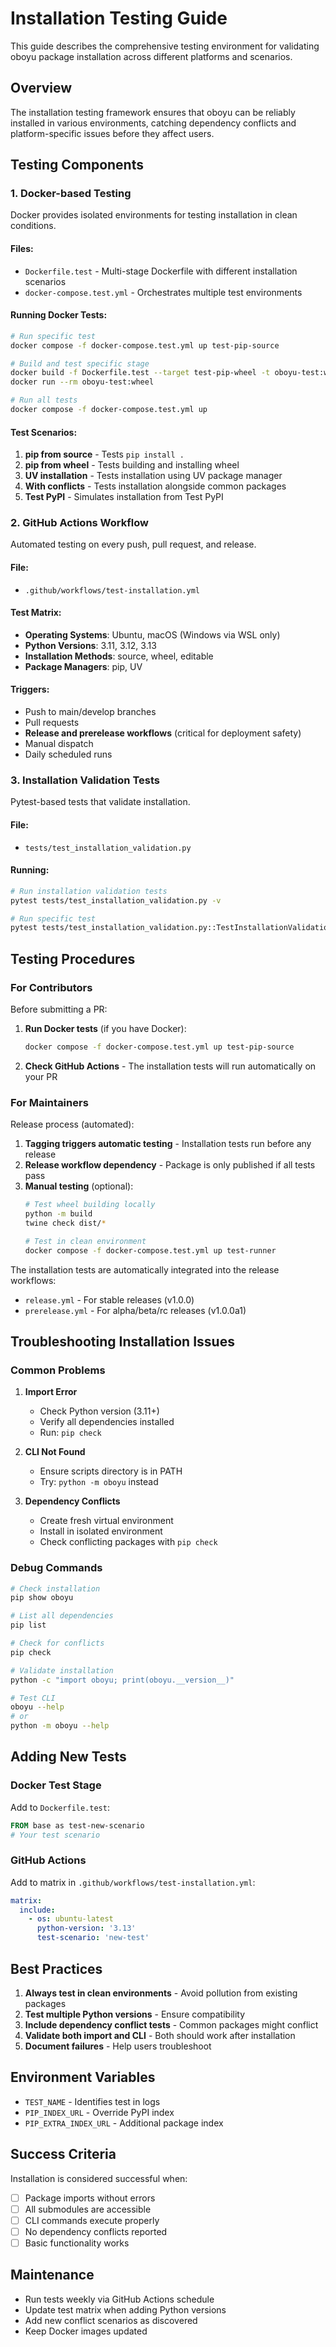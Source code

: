 # Installation Testing Guide

This guide describes the comprehensive testing environment for validating oboyu package installation across different platforms and scenarios.

## Overview

The installation testing framework ensures that oboyu can be reliably installed in various environments, catching dependency conflicts and platform-specific issues before they affect users.

## Testing Components

### 1. Docker-based Testing

Docker provides isolated environments for testing installation in clean conditions.

#### Files:
- `Dockerfile.test` - Multi-stage Dockerfile with different installation scenarios
- `docker-compose.test.yml` - Orchestrates multiple test environments

#### Running Docker Tests:
```bash
# Run specific test
docker compose -f docker-compose.test.yml up test-pip-source

# Build and test specific stage
docker build -f Dockerfile.test --target test-pip-wheel -t oboyu-test:wheel .
docker run --rm oboyu-test:wheel

# Run all tests
docker compose -f docker-compose.test.yml up
```

#### Test Scenarios:
1. **pip from source** - Tests `pip install .`
2. **pip from wheel** - Tests building and installing wheel
3. **UV installation** - Tests installation using UV package manager
4. **With conflicts** - Tests installation alongside common packages
5. **Test PyPI** - Simulates installation from Test PyPI

### 2. GitHub Actions Workflow

Automated testing on every push, pull request, and release.

#### File:
- `.github/workflows/test-installation.yml`

#### Test Matrix:
- **Operating Systems**: Ubuntu, macOS (Windows via WSL only)
- **Python Versions**: 3.11, 3.12, 3.13
- **Installation Methods**: source, wheel, editable
- **Package Managers**: pip, UV

#### Triggers:
- Push to main/develop branches
- Pull requests
- **Release and prerelease workflows** (critical for deployment safety)
- Manual dispatch
- Daily scheduled runs

### 3. Installation Validation Tests

Pytest-based tests that validate installation.

#### File:
- `tests/test_installation_validation.py`

#### Running:
```bash
# Run installation validation tests
pytest tests/test_installation_validation.py -v

# Run specific test
pytest tests/test_installation_validation.py::TestInstallationValidation::test_package_import
```

## Testing Procedures

### For Contributors

Before submitting a PR:

1. **Run Docker tests** (if you have Docker):
   ```bash
   docker compose -f docker-compose.test.yml up test-pip-source
   ```

2. **Check GitHub Actions** - The installation tests will run automatically on your PR

### For Maintainers

Release process (automated):

1. **Tagging triggers automatic testing** - Installation tests run before any release
2. **Release workflow dependency** - Package is only published if all tests pass
3. **Manual testing** (optional):
   ```bash
   # Test wheel building locally
   python -m build
   twine check dist/*
   
   # Test in clean environment
   docker compose -f docker-compose.test.yml up test-runner
   ```

The installation tests are automatically integrated into the release workflows:
- `release.yml` - For stable releases (v1.0.0)
- `prerelease.yml` - For alpha/beta/rc releases (v1.0.0a1)

## Troubleshooting Installation Issues

### Common Problems

1. **Import Error**
   - Check Python version (3.11+)
   - Verify all dependencies installed
   - Run: `pip check`

2. **CLI Not Found**
   - Ensure scripts directory is in PATH
   - Try: `python -m oboyu` instead

3. **Dependency Conflicts**
   - Create fresh virtual environment
   - Install in isolated environment
   - Check conflicting packages with `pip check`

### Debug Commands

```bash
# Check installation
pip show oboyu

# List all dependencies
pip list

# Check for conflicts
pip check

# Validate installation
python -c "import oboyu; print(oboyu.__version__)"

# Test CLI
oboyu --help
# or
python -m oboyu --help
```

## Adding New Tests

### Docker Test Stage

Add to `Dockerfile.test`:
```dockerfile
FROM base as test-new-scenario
# Your test scenario
```


### GitHub Actions

Add to matrix in `.github/workflows/test-installation.yml`:
```yaml
matrix:
  include:
    - os: ubuntu-latest
      python-version: '3.13'
      test-scenario: 'new-test'
```

## Best Practices

1. **Always test in clean environments** - Avoid pollution from existing packages
2. **Test multiple Python versions** - Ensure compatibility
3. **Include dependency conflict tests** - Common packages might conflict
4. **Validate both import and CLI** - Both should work after installation
5. **Document failures** - Help users troubleshoot

## Environment Variables

- `TEST_NAME` - Identifies test in logs
- `PIP_INDEX_URL` - Override PyPI index
- `PIP_EXTRA_INDEX_URL` - Additional package index

## Success Criteria

Installation is considered successful when:

- [ ] Package imports without errors
- [ ] All submodules are accessible  
- [ ] CLI commands execute properly
- [ ] No dependency conflicts reported
- [ ] Basic functionality works

## Maintenance

- Run tests weekly via GitHub Actions schedule
- Update test matrix when adding Python versions
- Add new conflict scenarios as discovered
- Keep Docker images updated